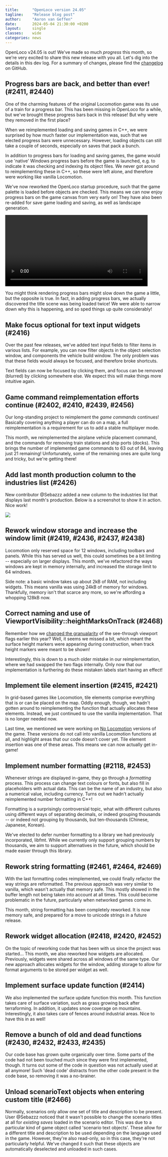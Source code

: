```yaml
---
title:      "OpenLoco version 24.05"
tagline:    "Release blog post"
author:     "Aaron van Geffen"
date:       2024-05-04 21:30:00 +0200
layout:     single
classes:    wide
categories: news
---
```


OpenLoco v24.05 is out! We've made so much _progress_ this month, so we're very excited to share this new release with you all.
Let's dig into the details in this dev log. For a summary of changes, please find the [changelog]() on GitHub.

## Progress bars are back, and better than ever! (#2411, #2440)

One of the charming features of the original Locomotion game was its use of a train for a progress bar.
This has been missing in OpenLoco for a while, but we've brought these progress bars back in this release!
But why were they removed in the first place?

When we reimplemented loading and saving games in C++, we were surprised by how much faster our implementation was,
such that we elected progress bars were unnecessary. However, loading objects can still take a couple of seconds,
especially on saves that pack a bunch.

In addition to progress bars for loading and saving games, the game would use 'native' Windows progress bars
before the game is launched, e.g. to indicate it was checking and indexing its object files. We never got around to
reimplementing these in C++, so these were left alone, and therefore were working like vanilla Locomotion.

We've now reworked the OpenLoco startup procedure, such that the game palette is loaded before objects are checked.
This means we can now enjoy progress bars on the game canvas from very early on! They have also been re-added
for save game loading and saving, as well as landscape generation.

<video style="width: 90%; margin: auto" autoplay controls loop>
	<source src="/assets/mp4/progress_bars.mp4" type="video/mp4">
</video>

You might think rendering progress bars might slow down the game a little, but the opposite is true.
In fact, in adding progress bars, we actually discovered the title scene was being loaded twice! We were able to
narrow down why this is happening, and so sped things up quite considerably!


## Make focus optional for text input widgets (#2416)

Over the past few releases, we've added text input fields to filter items in various lists. For example,
you can now filter objects in the object selection window, and components the vehicle build window.
The only problem was that these fields would always be focused, and therefore broke shortcuts.

Text fields can now be focused by clicking them, and focus can be removed (blurred) by clicking somewhere else.
We expect this will make things more intuitive again.

## Game command reimplementation efforts continue (#2402, #2410, #2439, #2456)

Our long-standing project to reimplement the _game commands_ continues! Basically covering anything a player
can do on a map, a full reimplementation is a requirement for us to add a stable multiplayer mode.

This month, we reimplemented the airplane vehicle placement command, and the commands for removing train stations
and ship ports (docks). This brings the number of implemented game commands to 63 out of 84,
leaving just 21 remaining! Unfortunately, some of the remaining ones are quite long and tricky,
but we're getting there!

## Add last month production column to the industries list (#2426)

New contributor @Sebazzz added a new column to the industries list that displays last month's production.
Below is a screenshot to show it in action. Nice work!

![](/assets/img/industry_list_production.png)

## Rework window storage and increase the window limit (#2419, #2436, #2437, #2438)

Locomotion only reserved space for 12 windows, including toolbars and panels. While this has served us well,
this could sometimes be a bit limiting -- especially on larger displays. This month, we've refactored
the ways windows are kept in memory internally, and increased the storage limit to 64 windows.

Side note: a basic window takes up about 2kB of RAM, not including widgets. This means vanilla was using 24kB of
memory for windows. Thankfully, memory isn't that scarce any more, so we're affording a whopping 128kB now.

## Correct naming and use of ViewportVisibility::heightMarksOnTrack (#2468)

Remember how we [changed the granualarity](https://openloco.io/news/2024/01/openloco-v24.01.html#make-viewport-see-through-flags-more-granular-2231)
of the see-through viewport flags earlier this year? Well, it seems we missed a bit,
which meant the surface height markers were appearing during construction, when track height markers
were meant to be shown!

Interestingly, this is down to a much older mistake in our reimplementation, where we had swapped the
two flags internally. Only now that our implementation is furthering do these mistaken labels start
having an effect!

## Implement tile element insertion (#2415, #2421)

In grid-based games like Locomotion, tile elements comprise everything that is or can be placed on the map.
Oddly enough, though, we hadn't gotten around to reimplementing the function that actually allocates these
elements. Instead, we just continued to use the vanilla implementation. That is no longer needed now.

Last time, we mentioned we were working on [No Locomotion](https://openloco.io/news/2024/04/openloco-v24.04.html#work-on-no-locomotion-executables-2395) versions of the game.
These versions do not call into vanilla Locomotion functions at all, and highlight areas that our code doesn't
cover yet. Tile element insertion was one of these areas. This means we can now actually get in-game!

## Implement number formatting (#2118, #2453)

Whenever strings are displayed in-game, they go through a _formatting_ process. This process can change
text colours or fonts, but also fill in placeholders with actual data. This can be the name of an industry,
but also a numerical value, including currency. Turns out we hadn't actually reimplemented number formatting
in C++!

Formatting is a surprisingly controversial topic, what with different cultures using different ways of
separating decimals, or indeed grouping thousands -- or indeed not grouping by thousands, but ten-thousands
(Chinese, Japanese, Korean).

We've elected to defer number formatting to a library we had previously incorporated, libfmt.
While we currently only support grouping numbers by thousands, we aim to support alternatives in the future,
which should be made easier through this library.

## Rework string formatting (#2461, #2464, #2469)

With the last formatting codes reimplemented, we could finally refactor the way strings are reformatted.
The previous approach was very similar to vanilla, which wasn't actually that memory safe. This mostly
showed in the buffer length not being taken into account at all times. This could become problematic in
the future, particularly when networked games come in.

This month, string formatting has been completely reworked. It is now memory safe, and prepared for a
move to unicode strings in a future release.

## Rework widget allocation (#2418, #2420, #2452)

On the topic of reworking code that has been with us since the project was started...
This month, we also reworked how widgets are allocated. Previously, widgets were shared across
all windows of the same type. Our new approach allocates widgets for the window, adding storage
to allow for format arguments to be stored per widget as well.

## Implement surface update function (#2414)

We also implemented the surface update function this month. This function takes care of surface variation,
such as grass growing back after terraforming. In addition, it updates snow coverage on mountains.
Interestingly, it also takes care of fences around industrial areas. Nice to have this in as well!

## Remove a bunch of old and dead functions (#2430, #2432, #2433, #2435)

Our code base has grown quite organically over time. Some parts of the code had not been touched
much since they were first implemented, though. It turns out some of the code in question was not
actually used at all anymore! Such 'dead code' distracts from the other code present in the code base,
so removing it was a no-brainer.

## Unload scenarioText objects when entering custom title (#2466)

Normally, scenarios only allow one set of title and description to be present.
User @Sebazzz noticed that it wasn't possible to change the scenario titles at all for *existing saves*
loaded in the scenario editor. This was due to a particular kind of game object called 'scenario text objects'.
These allow for a different title and description to be used depending on the language used in the game.
However, they're also read-only, so in this case, they're not particularly helpful.
We've changed it such that these objects are automatically deselected and unloaded in such cases.
